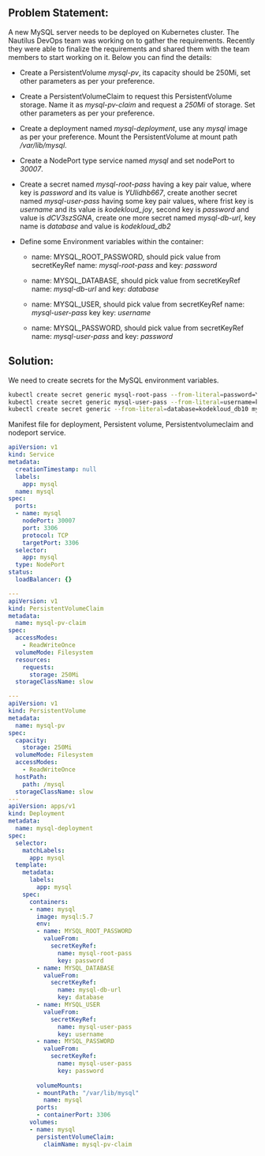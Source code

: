  ## Problem Statement:

A new MySQL server needs to be deployed on Kubernetes cluster. The Nautilus DevOps team was working on to gather the requirements. Recently they were able to finalize the requirements and shared them with the team members to start working on it. Below you can find the details:



- Create a PersistentVolume *mysql-pv*, its capacity should be 250Mi, set other parameters as per your preference.


- Create a PersistentVolumeClaim to request this PersistentVolume storage. Name it as *mysql-pv-claim* and request a *250Mi* of storage. Set other parameters as per your preference.


- Create a deployment named *mysql-deployment*, use any *mysql* image as per your preference. Mount the PersistentVolume at mount path */var/lib/mysql*.


- Create a NodePort type service named *mysql* and set nodePort to *30007*.


- Create a secret named *mysql-root-pass* having a key pair value, where key is *password* and its value is *YUIidhb667*, create another secret named *mysql-user-pass* having some key pair values, where frist key is *username* and its value is *kodekloud_joy*, second key is *password* and value is *dCV3szSGNA*, create one more secret named *mysql-db-url*, key name is *database* and value is *kodekloud_db2*


- Define some Environment variables within the container:


    - name: MYSQL_ROOT_PASSWORD, should pick value from secretKeyRef name: *mysql-root-pass* and key: *password*


    - name: MYSQL_DATABASE, should pick value from secretKeyRef name: *mysql-db-url* and key: *database*


    - name: MYSQL_USER, should pick value from secretKeyRef name: *mysql-user-pass* key key: *username*


    - name: MYSQL_PASSWORD, should pick value from secretKeyRef name: *mysql-user-pass* and key: *password*

 ## Solution:

We need to create secrets for the MySQL environment variables.

```bash
kubectl create secret generic mysql-root-pass --from-literal=password=YUIidhb667
kubectl create secret generic mysql-user-pass --from-literal=username=kodekloud_rin --from-literal=password=GyQkFRVNr3
kubectl create secret generic --from-literal=database=kodekloud_db10 mysql-db-url
```
Manifest file for deployment, Persistent volume, Persistentvolumeclaim and nodeport service.

```yaml
apiVersion: v1
kind: Service
metadata:
  creationTimestamp: null
  labels:
    app: mysql
  name: mysql
spec:
  ports:
  - name: mysql
    nodePort: 30007
    port: 3306
    protocol: TCP
    targetPort: 3306
  selector:
    app: mysql
  type: NodePort
status:
  loadBalancer: {}

---
apiVersion: v1
kind: PersistentVolumeClaim
metadata:
  name: mysql-pv-claim
spec:
  accessModes:
    - ReadWriteOnce
  volumeMode: Filesystem
  resources:
    requests:
      storage: 250Mi
  storageClassName: slow

---
apiVersion: v1
kind: PersistentVolume
metadata:
  name: mysql-pv
spec:
  capacity:
    storage: 250Mi
  volumeMode: Filesystem
  accessModes:
    - ReadWriteOnce
  hostPath:
    path: /mysql
  storageClassName: slow
---
apiVersion: apps/v1
kind: Deployment
metadata:
  name: mysql-deployment
spec:
  selector:
    matchLabels:
      app: mysql
  template:
    metadata:
      labels:
        app: mysql
    spec:
      containers:
      - name: mysql
        image: mysql:5.7
        env:
        - name: MYSQL_ROOT_PASSWORD
          valueFrom:
            secretKeyRef:
              name: mysql-root-pass
              key: password
        - name: MYSQL_DATABASE
          valueFrom:
            secretKeyRef:
              name: mysql-db-url
              key: database
        - name: MYSQL_USER
          valueFrom:
            secretKeyRef:
              name: mysql-user-pass
              key: username
        - name: MYSQL_PASSWORD
          valueFrom:
            secretKeyRef:
              name: mysql-user-pass
              key: password
        
        volumeMounts:
        - mountPath: "/var/lib/mysql"
          name: mysql
        ports:
        - containerPort: 3306
      volumes:
      - name: mysql
        persistentVolumeClaim:
          claimName: mysql-pv-claim 

```